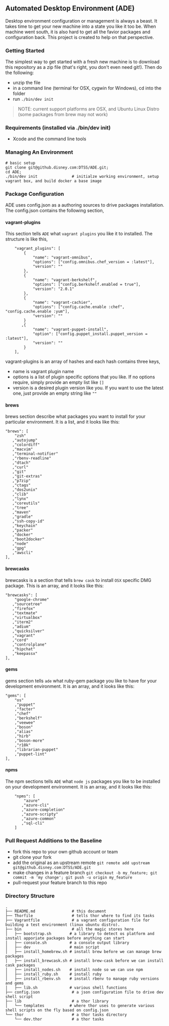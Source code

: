 ## Automated Desktop Environment (ADE)

Desktop environment configuration or management is always a beast.  It takes time to get your new machine into a state you like it too be.  When machine went south, it is also hard to get all the favior packages and configuration back.  This project is created to help on that perspective.


### Getting Started

The simplest way to get started with a fresh new machine is to download this repository as a zip file (that's right, you don't even need git!). Then do the following:

- unzip the file
- in a command line (terminal for OSX, cygwin for Windows), cd into the folder
- run `./bin/dev init`

> NOTE: current support platforms are OSX, and Ubuntu Linux Distro (some packages from brew may not work)

### Requirements (installed via ./bin/dev init)

* Xcode and the command line tools

### Managing An Environment

```
# basic setup
git clone git@github.disney.com:DTSS/ADE.git;
cd ADE;
./bin/dev init               # initialze working environment, setup vagrant box, and build docker a base image

```

### Package Configuration

ADE uses config.json as a authoring sources to drive packages installation.  The config.json contains the following section,

#### vagrant-plugins
This section tells  `ADE` what `vagrant plugins` you like it to installed. The structure is like this,

```
    "vagrant_plugins": [
        {
            "name": "vagrant-omnibus",
            "options": ["config.omnibus.chef_version = :latest"],
            "version": ""
        },
        {
            "name": "vagrant-berkshelf",
            "options": ["config.berkshelf.enabled = true"],
            "version": "2.0.1"
        },
        {
            "name": "vagrant-cachier",
            "options": ["config.cache.enable :chef", "config.cache.enable :yum"],
            "version": ""
        }
       ,{
            "name": "vagrant-puppet-install",
            "option": ["config.puppet_install.puppet_version = :latest"],
            "version": ""
        }
    ],

```

vagrant-plugins is an array of hashes and each hash contains three keys,

* name is vagrant plugin name
* options is a list of plugin specific options that you like.  If no options require, simply provide an empty list like `[]`
* version is a desired plugin version like you.  If you want to use the latest one, just provide an empty string like `""`

#### brews

brews section describe what packages you want to install for your particular environment.  It is a list, and it looks like this:

```
"brews": [
    "zsh"
   ,"autojump"
   ,"colordiff"
   ,"macvim"
   ,"terminal-notifier"
   ,"rbenv-readline"
   ,"dtach"
   ,"curl"
   ,"git"
   ,"git-extras"
   ,"p7zip"
   ,"ctags"
   ,"dos2unix"
   ,"clib"
   ,"lynx"
   ,"coreutils"
   ,"tree"
   ,"maven"
   ,"gradle"
   ,"ssh-copy-id"
   ,"keychain"
   ,"packer"
   ,"docker"
   ,"boot2docker"
   ,"node"
   ,"gpg"
   ,"awscli"
],

```

#### brewcasks

brewcasks is a section that tells `brew cask` to install `OSX` specific DMG package.  This is an array, and it looks like this:

```
"brewcasks": [
    "google-chrome"
   ,"sourcetree"
   ,"firefox"
   ,"textmate"
   ,"virtualbox"
   ,"iterm2"
   ,"adium"
   ,"quicksilver"
   ,"vagrant"
   ,"cord"
   ,"controlplane"
   ,"hipchat"
   ,"keepassx"
],

```

#### gems
gems section tells `ade` what ruby-gem package you like to have for your development environment.  It is an array, and it looks like this:

```
"gems": [
    "os"
    ,"puppet"
    ,"facter"
    ,"chef"
    ,"berkshelf"
    ,"veewee"
    ,"boson"
    ,"alias"
    ,"hirb"
    ,"boson-more"
    ,"r10k"
    ,"librarian-puppet"
    ,"puppet-lint"
],
```

#### npms
The npm sections tells `ADE` what `node js` packages you like to be installed on your development environment.  It is an array, and it looks like this:

```
    "npms": [
        "azure"
       ,"azure-cli"
       ,"azure-completion"
       ,"azure-scripty"
       ,"azure-common"
       ,"sql-cli"
    ]
```

### Pull Request Additions to the Baseline

- fork this repo to your own github account or team
- git clone your fork
- add the original as an upstream remote `git remote add upstream git@github.disney.com:DTSS/ADE.git`
- make changes in a feature branch `git checkout -b my_feature; git commit -m 'my change'; git push -u origin my_feature`
- pull-request your feature branch to this repo



### Directory Structure

```
.
├── README.md                # this document
├── Thorfile                 # tells thor where to find its tasks
├── Vagrantfile              # a vagrant configuration file for building a test environment (linux ubuntu distro).
├── bin                      # all the magic stores here
│   ├── bootstrap.sh        # a library to detect os platform and install apporiate packages before anything can start
│   ├── console.sh          # a console output library
│   ├── dev                 # main script
│   ├── install_homebrew.sh # install brew before we can manage brew packages
│   ├── install_brewcask.sh # install brew-cask before we can install cask packages
│   ├── install_nodes.sh    # install node so we can use npm
│   ├── install_ruby.sh     # install ruby
│   ├── install_rbenv.sh    # install rbenv to manage ruby versions and gems
│   ├── lib.sh              # various shell functions
├── config.json              # a json configuration file to drive dev shell script
├── lib                      # a thor library
│   └── templates           # where thor uses to generate various shell scripts on the fly based on config.json
└── thor                     # a thor tasks directory
    └── dev.thor             # a thor tasks
```
